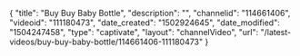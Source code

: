 {
    "title": "Buy Buy Baby Bottle",
    "description": "",
    "channelid": "114661406",
    "videoid": "111180473",
    "date_created": "1502924645",
    "date_modified": "1504247458",
    "type": "captivate",
    "layout": "channelVideo",
    "url": "\/latest-videos\/buy-buy-baby-bottle\/114661406-111180473"
}